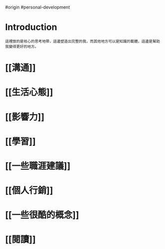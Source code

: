 #origin #personal-development 

# Introduction
	這裡放的是核心的思考地帶，這邊塑造出完整的我，而其他地方可以是知識的載體，這邊是幫助我變得更好的地方。

# [[溝通]]
# [[生活心態]]
# [[影響力]]
# [[學習]]
# [[一些職涯建議]]
# [[個人行銷]]
# [[一些很酷的概念]]
# [[閱讀]]
